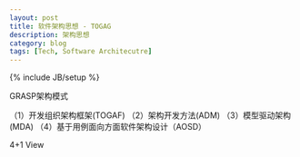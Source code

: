 ```yaml
---
layout: post
title: 软件架构思想 - TOGAG
description: 架构思想
category: blog
tags: [Tech, Software Architecutre]
---
```


{% include JB/setup %}


GRASP架构模式

（1）开发组织架构框架(TOGAF)
（2）架构开发方法(ADM)
（3）模型驱动架构(MDA)
（4）基于用例面向方面软件架构设计（AOSD）


4+1 View






